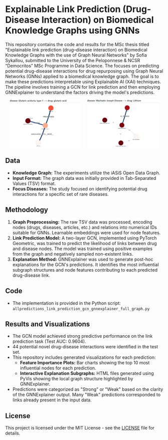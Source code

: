 # Explainable Link Prediction (Drug-Disease Interaction) on Biomedical Knowledge Graphs using GNNs
This repository contains the code and results for the MSc thesis titled "Explainable link prediction (drug–disease interaction) on Biomedical Knowledge Graphs with the use of Graph Neural Networks" by Sofia Sykallou, submitted to the University of the Peloponnese & NCSR “Democritos” MSc Programme in Data Science.
The focuses on predicting potential drug-disease interactions for drug repurposing using Graph Neural Networks (GNNs) applied to a biomedical knowledge graph. 
The goal is to make these predictions interpretable using Explainable AI (XAI) techniques. 
The pipeline involves training a GCN for link prediction and then employing GNNExplainer to understand the factors driving the model's predictions.

<div style="display: flex; justify-content: center; gap: 20px;">
  <img src="Results/pred1.png" alt="GlutaricAciduriaType1_GlutaricAcid" width="45%">
  <img src="Results/pred2.png" alt="MJD_Lithium" width="45%">
</div>

## Data
* **Knowledge Graph:** The experiments utilize the iASiS Open Data Graph.
* **Input Format:** The graph data was initially provided in Tab-Separated Values (TSV) format.
* **Focus Diseases:** The study focused on identifying potential drug interactions for a specific set of rare diseases.

## Methodology
1.  **Graph Preprocessing:** The raw TSV data was processed, encoding nodes (drugs, diseases, articles, etc.) and relations into numerical IDs suitable for GNNs. Learnable embeddings were used for node features.
2.  **Link Prediction Model:** A two-layer GCN, implemented using PyTorch Geometric, was trained to predict the likelihood of links between drug and disease nodes. The model was trained using positive examples from the graph and negatively sampled non-existent links.
3.  **Explanation Method:** GNNExplainer was used to generate post-hoc explanations for the GCN's predictions. It identifies the most influential subgraph structures and node features contributing to each predicted drug-disease link.

## Code
* The implementation is provided in the Python script:
    `allpredictions_link_prediction_gcn_gnnexplainer_full_graph.py`

## Results and Visualizations
* The GCN model achieved strong predictive performance on the link prediction task (Test AUC: 0.9604).
* 44 potential novel drug-disease interactions were identified in the test set.
* This repository includes generated visualizations for each prediction:
    * **Feature Importance Plots:** Bar charts showing the top 10 most influential nodes for each prediction.
    * **Interactive Explanation Subgraphs:** HTML files generated using PyVis showing the local graph structure highlighted by GNNExplainer.
* Predictions were categorized as "Strong" or "Weak" based on the clarity of the GNNExplainer output. Many "Weak" predictions corresponded to links already present in the input data.

## License
This project is licensed under the MIT License - see the [LICENSE](LICENSE) file for details.
